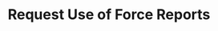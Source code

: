 ---
title: Request Use of Force Reports
goal: Use of force reports can tell you which officers use force at significantly higher rates than others
state: nj
categories:
- beginners
- useOfForce
request: |
  To whom it may concern:

  Pursuant to Open Public Records Act ("OPRA"), I hereby request the following records:

  I request all reports or portions thereof pertaining to the use of force by members of the [INSERT YOUR TOWN] police department during the past 6 years

  The requested documents will be made available to the general public, and this request is not being made for commercial purposes.

  As you know, N.J.S.A. 47:1A-5.i requires that a custodian of government shall grant access and respond to a request within seven business days of receipt of a request. Therefore, I would appreciate a response as soon as possible and look forward to hearing from you shortly. Thank you in advance for your anticipated cooperation in this matter.

  If for any reason any portion of my request is denied, as is stated in N.J.S.A. 47:1A-5.g, please inform me of specific reason(s) in writing and provide the name and address of the person or body to whom an appeal should be directed.

  In the event that there are fees, I would be grateful if you would inform me of the total charges in advance of fulfilling my request. I would prefer the request filled electronically, by e-mail attachment if available or CD-ROM if not.

  Sincerely,

  [INSERT YOUR NAME]

  [INSERT YOUR CONTACT INFORMATION]
---